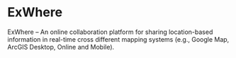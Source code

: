 ExWhere
==========

ExWhere – An online collaboration platform for sharing location-based information in real-time cross different mapping systems (e.g., Google Map, ArcGIS Desktop, Online and Mobile).


